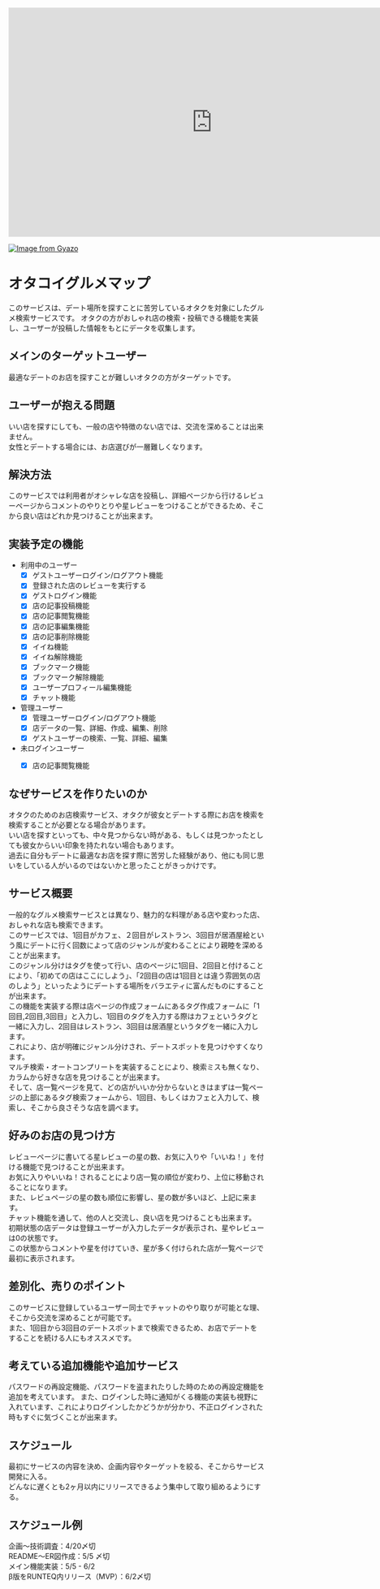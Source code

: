 <iframe style="border: 1px solid rgba(0, 0, 0, 0.1);" width="800" height="450" src="https://www.figma.com/embed?embed_host=share&url=https%3A%2F%2Fwww.figma.com%2Ffile%2F99tJbtnNBT6yJ8bktlZOnW%2F%25E7%2594%25BB%25E9%259D%25A2%25E9%2581%25B7%25E7%25A7%25BB%25E5%259B%25B3%3Ftype%3Ddesign%26node-id%3D0%253A1%26t%3DoqViZ0OX6NoTlwkf-1" allowfullscreen></iframe>

[![Image from Gyazo](https://i.gyazo.com/6a8af327b7f884912664cb66694c95fe.png)](https://gyazo.com/6a8af327b7f884912664cb66694c95fe)

# オタコイグルメマップ
このサービスは、デート場所を探すことに苦労しているオタクを対象にしたグルメ検索サービスです。
オタクの方がおしゃれ店の検索・投稿できる機能を実装し、ユーザーが投稿した情報をもとにデータを収集します。

## メインのターゲットユーザー
最適なデートのお店を探すことが難しいオタクの方がターゲットです。

## ユーザーが抱える問題
いい店を探すにしても、一般の店や特徴のない店では、交流を深めることは出来ません。<br>
女性とデートする場合には、お店選びが一層難しくなります。<br>

## 解決方法
このサービスでは利用者がオシャレな店を投稿し、詳細ページから行けるレビューページからコメントのやりとりや星レビューをつけることができるため、そこから良い店はどれか見つけることが出来ます。<br>

## 実装予定の機能
  - 利用中のユーザー
    - [x] ゲストユーザーログイン/ログアウト機能
    - [x] 登録された店のレビューを実行する
    - [x] ゲストログイン機能
    - [x] 店の記事投稿機能
    - [x] 店の記事閲覧機能
    - [x] 店の記事編集機能
    - [x] 店の記事削除機能
    - [x] イイね機能
    - [x] イイね解除機能
    - [x] ブックマーク機能
    - [x] ブックマーク解除機能
    - [x] ユーザープロフィール編集機能
    - [x] チャット機能
  - 管理ユーザー
    - [x] 管理ユーザーログイン/ログアウト機能
    - [x] 店データの一覧、詳細、作成、編集、削除
    - [x] ゲストユーザーの検索、一覧、詳細、編集
  - 未ログインユーザー
    - [x] 店の記事閲覧機能



## なぜサービスを作りたいのか
オタクのためのお店検索サービス、オタクが彼女とデートする際にお店を検索を検索することが必要となる場合があります。<br>
いい店を探すといっても、中々見つからない時がある、もしくは見つかったとしても彼女からいい印象を持たれない場合もあります。<br>
過去に自分もデートに最適なお店を探す際に苦労した経験があり、他にも同じ思いをしている人がいるのではないかと思ったことがきっかけです。


## サービス概要
一般的なグルメ検索サービスとは異なり、魅力的な料理がある店や変わった店、おしゃれな店も検索できます。<br>このサービスでは、1回目がカフェ、２回目がレストラン、3回目が居酒屋絵という風にデートに行く回数によって店のジャンルが変わることにより親睦を深めることが出来ます。<br>
このジャンル分けはタグを使って行い、店のページに1回目、2回目と付けることにより、「初めての店はここにしよう」、「2回目の店は1回目とは違う雰囲気の店のしよう」といったようにデートする場所をバラエティに富んだものにすることが出来ます。<br>
この機能を実装する際は店ページの作成フォームにあるタグ作成フォームに「1回目,2回目,3回目」と入力し、1回目のタグを入力する際はカフェというタグと一緒に入力し、2回目はレストラン、3回目は居酒屋というタグを一緒に入力します。<br>
これにより、店が明確にジャンル分けされ、デートスポットを見つけやすくなります。<br>
マルチ検索・オートコンプリートを実装することにより、検索ミスも無くなり、カラムから好きな店を見つけることが出来ます。<br>
そして、店一覧ページを見て、どの店がいいか分からないときはまずは一覧ページの上部にあるタグ検索フォームから、1回目、もしくはカフェと入力して、検索し、そこから良さそうな店を調べます。


## 好みのお店の見つけ方
レビューページに書いてる星レビューの星の数、お気に入りや「いいね！」を付ける機能で見つけることが出来ます。<br>
お気に入りやいいね！されることにより店一覧の順位が変わり、上位に移動されることになります。<br>
また、レビュページの星の数も順位に影響し、星の数が多いほど、上記に来ます。<br>
チャット機能を通して、他の人と交流し、良い店を見つけることも出来ます。<br>
初期状態の店データは登録ユーザーが入力したデータが表示され、星やレビューは0の状態です。<br>
この状態からコメントや星を付けていき、星が多く付けられた店が一覧ページで最初に表示されます。

## 差別化、売りのポイント
このサービスに登録しているユーザー同士でチャットのやり取りが可能とな理、そこから交流を深めることが可能です。<br>
また、1回目から3回目のデートスポットまで検索できるため、お店でデートをすることを続ける人にもオススメです。

## 考えている追加機能や追加サービス
パスワードの再設定機能、パスワードを盗まれたりした時のための再設定機能を追加を考えています。
また、ログインした時に通知がくる機能の実装も視野に入れています、これによりログインしたかどうかが分かり、不正ログインされた時もすぐに気づくことが出来ます。

## スケジュール
最初にサービスの内容を決め、企画内容やターゲットを絞る、そこからサービス開発に入る。<br>
どんなに遅くとも2ヶ月以内にリリースできるよう集中して取り組めるようにする。

## スケジュール例
企画〜技術調査：4/20〆切<br>
README〜ER図作成：5/5 〆切<br>
メイン機能実装：5/5 - 6/2<br>
β版をRUNTEQ内リリース（MVP）：6/2〆切<br>